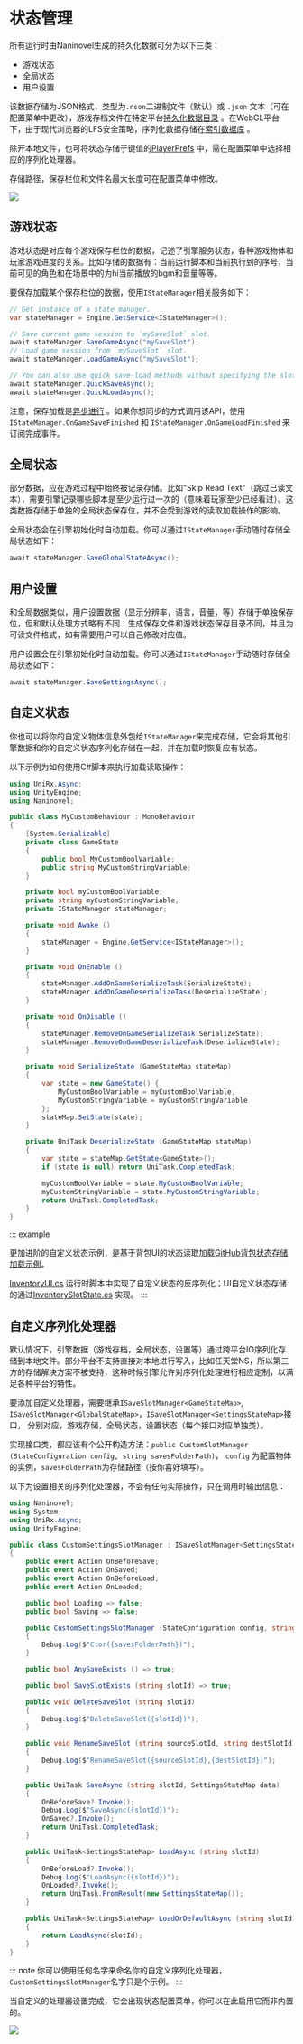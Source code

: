﻿# 状态管理

所有运行时由Naninovel生成的持久化数据可分为以下三类：
- 游戏状态
- 全局状态
- 用户设置

该数据存储为JSON格式，类型为`.nson`二进制文件（默认）或 `.json` 文本（可在配置菜单中更改），游戏存档文件在特定平台[持久化数据目录](https://docs.unity3d.com/ScriptReference/Application-persistentDataPath.html) 。在WebGL平台下，由于现代浏览器的LFS安全策略，序列化数据存储在[索引数据库](https://en.wikipedia.org/wiki/Indexed_Database_API) 。

除开本地文件，也可将状态存储于键值的[PlayerPrefs](https://docs.unity3d.com/ScriptReference/PlayerPrefs.html) 中，需在配置菜单中选择相应的序列化处理器。

存储路径，保存栏位和文件名最大长度可在配置菜单中修改。

![](https://i.gyazo.com/f9a2462d19eb228224f1dcd5302d6b1c.png)

## 游戏状态

游戏状态是对应每个游戏保存栏位的数据，记述了引擎服务状态，各种游戏物体和玩家游戏进度的关系。比如存储的数据有：当前运行脚本和当前执行到的序号，当前可见的角色和在场景中的为hi当前播放的bgm和音量等等。

要保存加载某个保存栏位的数据，使用`IStateManager`相关服务如下：

```csharp
// Get instance of a state manager.
var stateManager = Engine.GetService<IStateManager>();

// Save current game session to `mySaveSlot` slot.
await stateManager.SaveGameAsync("mySaveSlot");
// Load game session from `mySaveSlot` slot.
await stateManager.LoadGameAsync("mySaveSlot");

// You can also use quick save-load methods without specifying the slot names.
await stateManager.QuickSaveAsync();
await stateManager.QuickLoadAsync();
```

注意，保存加载是[异步进行](https://docs.microsoft.com/en-us/dotnet/csharp/programming-guide/concepts/async/) 。如果你想同步的方式调用该API，使用`IStateManager.OnGameSaveFinished` 和 `IStateManager.OnGameLoadFinished` 来订阅完成事件。

## 全局状态

部分数据，应在游戏过程中始终被记录存储。比如"Skip Read Text"（跳过已读文本），需要引擎记录哪些脚本是至少运行过一次的（意味着玩家至少已经看过）。这类数据存储于单独的全局状态保存位，并不会受到游戏的读取加载操作的影响。

全局状态会在引擎初始化时自动加载。你可以通过`IStateManager`手动随时存储全局状态如下：

```csharp
await stateManager.SaveGlobalStateAsync();
```

## 用户设置

和全局数据类似，用户设置数据（显示分辨率，语言，音量，等）存储于单独保存位，但和默认处理方式略有不同：生成保存文件和游戏状态保存目录不同，并且为可读文件格式，如有需要用户可以自己修改对应值。 

用户设置会在引擎初始化时自动加载。你可以通过`IStateManager`手动随时存储全局状态如下：

```csharp
await stateManager.SaveSettingsAsync();
```

## 自定义状态

你也可以将你的自定义物体信息外包给`IStateManager`来完成存储，它会将其他引擎数据和你的自定义状态序列化存储在一起，并在加载时恢复应有状态。

以下示例为如何使用C#脚本来执行加载读取操作：

```csharp
using UniRx.Async;
using UnityEngine;
using Naninovel;

public class MyCustomBehaviour : MonoBehaviour
{
    [System.Serializable]
    private class GameState 
    { 
    	public bool MyCustomBoolVariable; 
    	public string MyCustomStringVariable; 
    }

    private bool myCustomBoolVariable;
    private string myCustomStringVariable;
    private IStateManager stateManager;

    private void Awake ()
    {
        stateManager = Engine.GetService<IStateManager>();
    }

    private void OnEnable ()
    {
        stateManager.AddOnGameSerializeTask(SerializeState);
        stateManager.AddOnGameDeserializeTask(DeserializeState);
    }

    private void OnDisable ()
    {
        stateManager.RemoveOnGameSerializeTask(SerializeState);
        stateManager.RemoveOnGameDeserializeTask(DeserializeState);
    }

    private void SerializeState (GameStateMap stateMap)
    {
        var state = new GameState() {
            MyCustomBoolVariable = myCustomBoolVariable,
            MyCustomStringVariable = myCustomStringVariable
        };
        stateMap.SetState(state);
    }

    private UniTask DeserializeState (GameStateMap stateMap)
    {
        var state = stateMap.GetState<GameState>();
        if (state is null) return UniTask.CompletedTask;

        myCustomBoolVariable = state.MyCustomBoolVariable;
        myCustomStringVariable = state.MyCustomStringVariable;
        return UniTask.CompletedTask;
    }
}
```

::: example

更加进阶的自定义状态示例，是基于背包UI的状态读取加载[GitHub背包状态存储加载示例](https://github.com/Elringus/NaninovelInventory)。

[InventoryUI.cs](https://github.com/Elringus/NaninovelInventory/blob/master/Assets/NaninovelInventory/Runtime/UI/InventoryUI.cs#L238) 运行时脚本中实现了自定义状态的反序列化；UI自定义状态存储的通过[InventorySlotState.cs](https://github.com/Elringus/NaninovelInventory/blob/master/Assets/NaninovelInventory/Runtime/InventorySlotState.cs) 实现。
:::

## 自定义序列化处理器

默认情况下，引擎数据（游戏存档，全局状态，设置等）通过跨平台IO序列化存储到本地文件。部分平台不支持直接对本地进行写入，比如任天堂NS，所以第三方的存储解决方案不被支持，这种时候引擎允许对序列化处理进行相应定制，以满足各种平台的特性。

要添加自定义处理器，需要继承`ISaveSlotManager<GameStateMap>`, `ISaveSlotManager<GlobalStateMap>`，`ISaveSlotManager<SettingsStateMap>`接口，
分别对应，游戏存储，全局状态，设置状态（每个接口对应单独类）。

实现接口类，都应该有个公开构造方法：`public CustomSlotManager (StateConfiguration config, string savesFolderPath)`， `config` 为配置物体的实例，`savesFolderPath`为存储路径（按你喜好填写）。

以下为设置相关的序列化处理器，不会有任何实际操作，只在调用时输出信息：

```csharp
using Naninovel;
using System;
using UniRx.Async;
using UnityEngine;

public class CustomSettingsSlotManager : ISaveSlotManager<SettingsStateMap>
{
    public event Action OnBeforeSave;
    public event Action OnSaved;
    public event Action OnBeforeLoad;
    public event Action OnLoaded;

    public bool Loading => false;
    public bool Saving => false;

    public CustomSettingsSlotManager (StateConfiguration config, string savesFolderPath)
    {
        Debug.Log($"Ctor({savesFolderPath})");
    }

    public bool AnySaveExists () => true;

    public bool SaveSlotExists (string slotId) => true;

    public void DeleteSaveSlot (string slotId)
    {
        Debug.Log($"DeleteSaveSlot({slotId})");
    }

    public void RenameSaveSlot (string sourceSlotId, string destSlotId)
    {
        Debug.Log($"RenameSaveSlot({sourceSlotId},{destSlotId})");
    }

    public UniTask SaveAsync (string slotId, SettingsStateMap data)
    {
        OnBeforeSave?.Invoke();
        Debug.Log($"SaveAsync({slotId})");
        OnSaved?.Invoke();
        return UniTask.CompletedTask;
    }

    public UniTask<SettingsStateMap> LoadAsync (string slotId)
    {
        OnBeforeLoad?.Invoke();
        Debug.Log($"LoadAsync({slotId})");
        OnLoaded?.Invoke();
        return UniTask.FromResult(new SettingsStateMap());
    }

    public UniTask<SettingsStateMap> LoadOrDefaultAsync (string slotId)
    {
        return LoadAsync(slotId);
    }
}
```

::: note
你可以使用任何名字来命名你的自定义序列化处理器，`CustomSettingsSlotManager`名字只是个示例。
:::

当自定义的处理器设置完成，它会出现状态配置菜单，你可以在此启用它而非内置的。

![](https://i.gyazo.com/213bc2bb8c7cc0e62ae98a579579f313.png)

